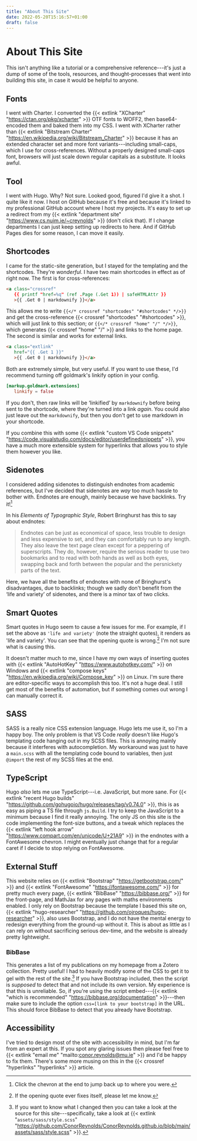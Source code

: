 ```yaml
---
title: "About This Site"
date: 2022-05-20T15:16:57+01:00
draft: false
---
```


# About This Site

This isn't anything like a tutorial or a comprehensive reference---it's just a dump of some of the tools, resources, and thought-processes that went into building this site, in case it would be helpful to anyone.

## Fonts

I went with Charter. I converted the {{< extlink "XCharter" "https://ctan.org/pkg/xcharter" >}} OTF fonts to WOFF2, then base64-encoded them and baked them into my CSS. I went with XCharter rather than {{< extlink "Bitstream Charter" "https://en.wikipedia.org/wiki/Bitstream_Charter" >}} because it has an extended character set and more font variants---including small-caps, which I use for cross-references. Without a properly designed small-caps font, browsers will just scale down regular capitals as a substitute. It looks awful.

## Tool

I went with Hugo. Why? Not sure. Looked good, figured I'd give it a shot. I quite like it now. I host on GitHub because it's free and because it's linked to my professional GitHub account where I host my projects. It's easy to set up a redirect from my {{< extlink "department site" "https://www.cs.nuim.ie/~creynolds" >}} (don't click that). If I change departments I can just keep setting up redirects to here. And if GitHub Pages dies for some reason, I can move it easily.

## Shortcodes

I came for the static-site generation, but I stayed for the templating and the shortcodes. They're *wonderful*. I have two main shortcodes in effect as of right now. The first is for cross-references:

```html
<a class="crossref"
   {{ printf "href=%q" (ref .Page (.Get 1)) | safeHTMLAttr }}
   >{{ .Get 0 | markdownify }}</a>
```

This allows me to write `{{</* crossref "shortcodes" "#shortcodes" */>}}` and get the cross-reference {{< crossref "shortcodes" "#shortcodes" >}}, which will just link to this section; or `{{</* crossref "home" "/" */>}}`, which generates {{< crossref "home" "/" >}} and links to the home page. The second is similar and works for external links.

```html
<a class="extlink"
   href="{{ .Get 1 }}"
   >{{ .Get 0 | markdownify }}</a>
```

Both are extremely simple, but very useful. If you want to use these, I'd recommend turning off goldmark's linkify option in your config.

```toml
[markup.goldmark.extensions]
   linkify = false
```

If you don't, then raw links will be ‘linkified’ by `markdownify` before being sent to the shortcode, where they're turned into a link *again*. You could also just leave out the `markdownify`, but then you don't get to use markdown in your shortcode.

If you combine this with some {{< extlink "custom VS Code snippets" "https://code.visualstudio.com/docs/editor/userdefinedsnippets" >}}, you have a much more extensible system for hyperlinks that allows you to style them however you like.

## Sidenotes

I considered adding sidenotes to distinguish endnotes from academic references, but I've decided that sidenotes are *way* too much hassle to bother with. Endnotes are enough, mainly because we have backlinks. Try it![^1]

In his *Elements of Typographic Style*, Robert Bringhurst has this to say about endnotes:

[^1]: Click the chevron at the end to jump back up to where you were.

> Endnotes can be just as economical of space, less trouble to design and less expensive to set, and they can comfortably run to any length. They also leave the text page clean except for a peppering of superscripts. They do, however, require the serious reader to use two bookmarks and to read with both hands as well as both eyes, swapping back and forth between the popular and the persnickety parts of the text.

Here, we have all the benefits of endnotes with none of Bringhurst's disadvantages, due to backlinks; though we sadly don't benefit from the ‘life and variety’ of sidenotes, and there is a minor tax of two clicks.

## Smart Quotes

Smart quotes in Hugo seem to cause a few issues for me. For example, if I set the above as `'life and variety'` (note the straight quotes), it renders as 'life and variety'. You can see that the opening quote is wrong.[^2] I'm not sure what is causing this.

It doesn't matter much to me, since I have my own ways of inserting quotes with {{< extlink "AutoHotKey" "https://www.autohotkey.com/" >}} on Windows and {{< extlink "compose keys" "https://en.wikipedia.org/wiki/Compose_key" >}} on Linux. I'm sure there are editor-specific ways to accomplish this too. It's not a huge deal. I still get most of the benefits of automation, but if something comes out wrong I can manually correct it.

[^2]: If the opening quote ever fixes itself, please let me know.

## SASS

SASS is a really nice CSS extension language. Hugo lets me use it, so I'm a happy boy. The only problem is that VS Code *really* doesn't like Hugo's templating code hanging out in my SCSS files. This is annoying mainly because it interferes with autocompletion. My workaround was just to have a `main.scss` with all the templating code bound to variables, then just `@import` the rest of my SCSS files at the end.

## TypeScript

Hugo *also* lets me use TypeScript---i.e. JavaScript, but more sane. For {{< extlink "recent Hugo builds" "https://github.com/gohugoio/hugo/releases/tag/v0.74.0" >}}, this is as easy as piping a TS file through `js.Build`. I try to keep the JavaScript to a minimum because I find it really annoying. The only JS on this site is the code implementing the font-size buttons, and a tweak which replaces the {{< extlink "left hook arrow" "https://www.compart.com/en/unicode/U+21A9" >}} in the endnotes with a FontAwesome chevron. I might eventually just change that for a regular caret if I decide to stop relying on FontAwesome.

## External Stuff

This website relies on {{< extlink "Bootstrap" "https://getbootstrap.com/" >}} and {{< extlink "FontAwesome" "https://fontawesome.com/" >}} for pretty much every page, {{< extlink "BibBase" "https://bibbase.org/" >}} for the front-page, and MathJax for any pages with maths environments enabled. I only rely on Bootstrap because the template I based this site on, {{< extlink "hugo-researcher" "https://github.com/ojroques/hugo-researcher" >}}, also uses Bootstrap, and I do not have the mental energy to redesign everything from the ground-up without it. This is about as little as I can rely on without sacrificing serious dev-time, and the website is already pretty lightweight.

### BibBase

This generates a list of my publications on my homepage from a Zotero collection. Pretty useful! I had to heavily modify some of the CSS to get it to gel with the rest of the site.[^3] If you have Bootstrap included, then the script is *supposed* to detect that and not include its own version. My experience is that this is unreliable. So, if you're using the script embed---{{< extlink "which is recommended" "https://bibbase.org/documentation" >}}---then make sure to include the option `css=[link to your bootstrap]` in the URL. This should force BibBase to detect that you already have Bootstrap.

## Accessibility

I've tried to design most of the site with accessibility in mind, but I'm far from an expert at this. If you spot any glaring issues then please feel free to {{< extlink "email me" "mailto:conor.reynolds@mu.ie" >}} and I'd be happy to fix them. There's some more musing on this in the {{< crossref "hyperlinks" "hyperlinks" >}} article.

[^3]: If you want to know what I changed then you can take a look at the source for this site---specifically, take a look at {{< extlink "`assets/sass/style.scss`" "https://github.com/ConorReynolds/ConorReynolds.github.io/blob/main/assets/sass/style.scss" >}}.